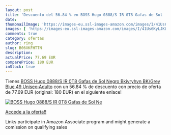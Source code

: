 ```yaml
---
layout: post
title: 'Descuento del 56.84 % en BOSS Hugo 0888/S IR 0T8 Gafas de Sol  Ne'
date: 
thumbnailImage: 'https://images-eu.ssl-images-amazon.com/images/I/41Us6KyLJKL._SL200_.jpg'
images: [ 'https://images-eu.ssl-images-amazon.com/images/I/41Us6KyLJKL._SL200_.jpg' ]
comments: true
category: ofertas
author: ring
slug: B06XKFHTTN
description:
actualPrice: 77.69 EUR
comparePrice: 180 EUR
inStock: true
---
```


Tienes [BOSS Hugo 0888/S IR 0T8 Gafas de Sol  Negro  Bkivryhvn BK/Grey Blue   49 Unisex-Adulto](https://www.amazon.es/dp/B06XKFHTTN/?tag=tolees-21) con un 56.84 % de descuento con precio de oferta de 77.69 EUR (original: 180 EUR) en el siguiente enlace!

[![BOSS Hugo 0888/S IR 0T8 Gafas de Sol  Ne](https://images-eu.ssl-images-amazon.com/images/I/41Us6KyLJKL._SL200_.jpg)](https://www.amazon.es/dp/B06XKFHTTN/?tag=tolees-21)

[Accede a la oferta!!](https://www.amazon.es/dp/B06XKFHTTN/?tag=tolees-21)

Links participate in Amazon Associate program and might generate a comission on qualifying sales


